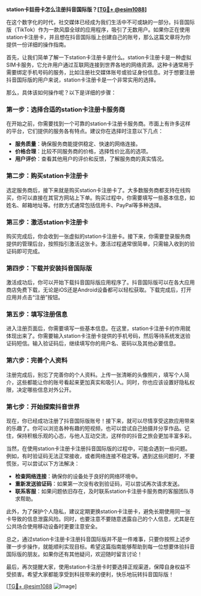 **station卡註冊卡怎么注册抖音国际版？[[TG💪+ @esim1088](https://t.me/s/esim1088)]**

在这个数字化的时代，社交媒体已经成为我们生活中不可或缺的一部分。抖音国际版（TikTok）作为一款风靡全球的应用程序，吸引了无数用户。如果你正在使用station卡注册卡，并且想在抖音国际版上创建自己的账号，那么这篇文章将为你提供一份详细的操作指南。

首先，让我们简单了解一下station卡注册卡是什么。station卡注册卡是一种虚拟SIM卡服务，它允许用户通过互联网连接到世界各地的网络资源。这种卡通常用于需要绑定手机号码的服务，比如注册社交媒体账号或验证身份信息。对于想要注册抖音国际版的用户来说，station卡注册卡是一个非常实用的选择。

那么，具体该如何操作呢？以下是详细的步骤：

### 第一步：选择合适的station卡注册卡服务商

在开始之前，你需要找到一个可靠的station卡注册卡服务商。市面上有许多这样的平台，它们提供的服务各有特点。建议你在选择时注意以下几点：

- **服务质量**：确保服务商能提供稳定、快速的网络连接。
- **价格合理**：比较不同服务商的价格，选择性价比高的选项。
- **用户评价**：查看其他用户的评价和反馈，了解服务商的真实情况。

### 第二步：购买station卡注册卡

选定服务商后，接下来就是购买station卡注册卡了。大多数服务商都支持在线购买，你可以直接在其官方网站上下单。购买过程中，你需要填写一些基本信息，如姓名、邮箱地址等。付款方式通常包括信用卡、PayPal等多种选择。

### 第三步：激活station卡注册卡

购买完成后，你会收到一张虚拟的station卡注册卡。接下来，你需要登录服务商提供的管理后台，按照指引激活这张卡。激活过程通常很简单，只需输入收到的验证码即可完成。

### 第四步：下载并安装抖音国际版

激活成功后，你可以开始下载抖音国际版应用程序了。抖音国际版可以在各大应用商店免费下载，无论是iOS还是Android设备都可以轻松获取。下载完成后，打开应用并点击“注册”按钮。

### 第五步：填写注册信息

进入注册页面后，你需要填写一些基本信息。在这里，station卡注册卡的作用就体现出来了。你需要输入station卡注册卡提供的手机号码，然后等待系统发送验证码短信。输入验证码后，继续填写你的用户名、密码以及其他必要信息。

### 第六步：完善个人资料

注册完成后，别忘了完善你的个人资料。上传一张清晰的头像照片，填写个人简介，这些都能让你的账号看起来更加真实和吸引人。同时，你也应该设置好隐私权限，决定哪些信息对外公开。

### 第七步：开始探索抖音世界

现在，你已经成功注册了抖音国际版账号！接下来，就可以尽情享受这款应用带来的乐趣了。你可以浏览各种有趣的短视频，也可以尝试自己拍摄并分享作品。记住，保持积极乐观的心态，与他人互动交流，这样你的抖音之旅会更加丰富多彩。

当然，在使用station卡注册卡注册抖音国际版的过程中，可能会遇到一些问题。例如，有时验证码无法正常接收，或者网络连接不稳定等。遇到这些问题时，不要慌张，可以尝试以下方法解决：

- **检查网络连接**：确保你的设备处于良好的网络环境中。
- **重新发送验证码**：如果第一次没有收到验证码，可以尝试再次请求发送。
- **联系客服**：如果问题依旧存在，及时联系station卡注册卡服务商的客服团队寻求帮助。

此外，为了保护个人隐私，建议定期更换station卡注册卡，避免长期使用同一张卡导致的信息泄露风险。同时，也要注意不要随意透露自己的个人信息，尤其是在公共场合使用移动设备时更要注意安全。

总之，通过station卡注册卡注册抖音国际版并不是一件难事，只要你按照上述步骤一步步操作，就能顺利实现目标。希望这篇指南能够帮助到每一位想要体验抖音国际版的朋友。如果你还有其他疑问，欢迎随时留言讨论！

最后，再次提醒大家，使用station卡注册卡时要选择正规渠道，保障自身权益不受损害。希望大家都能享受到科技带来的便利，快乐地玩转抖音国际版！

[[TG💪+ @esim1088](https://t.me/s/esim1088) ![Image](https://i.postimg.cc/4NQfJmqS/Snipaste-2025-05-13-00-14-12.png)]